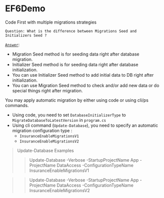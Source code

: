 # EF6Demo
Code First with multiple migrations strategies

`Question: What is the difference between Migrations Seed and Initializers Seed ?`

[`Answer`](https://stackoverflow.com/questions/35241585/entity-framework-what-is-the-difference-between-migrations-seed-and-contextiniti):
- Migration Seed method is for seeding data right after database migration.
- Initializer Seed method is for seeding data right after database initialization.
- You can use Initializer Seed method to add initial data to DB right after initialization.
- You can use Migration Seed method to check and/or add new data or do special things right after migration.

You may apply automatic migration by either using code or using cli/ps commands.
- Using code, you need to set `DatabaseInitializerType` to `MigrateDatabaseToLatestVersion` in `program.cs`
- Using cli command (`Update-Database`), you need to specify an automatic migration configuration type :
  - `InsuranceEnableMigrationsV1`
  - `InsuranceEnableMigrationsV2`

> Update-Database Examples
>> Update-Database -Verbose -StartupProjectName App -ProjectName DataAccess -ConfigurationTypeName InsuranceEnableMigrationsV1

>> Update-Database -Verbose -StartupProjectName App -ProjectName DataAccess -ConfigurationTypeName InsuranceEnableMigrationsV2
